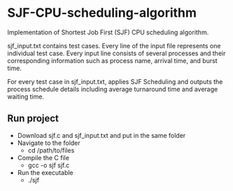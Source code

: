# SJF-CPU-scheduling-algorithm
Implementation of Shortest Job First (SJF) CPU scheduling algorithm.

sjf_input.txt contains test cases. Every line of the input file represents one individual test case. Every input line consists of several processes and their corresponding information such as process name, arrival time, and burst time.

For every test case in sjf_input.txt, applies SJF Scheduling and outputs the process schedule details including average turnaround time and average waiting time.

## Run project
* Download sjf.c and sjf_input.txt and put in the same folder
* Navigate to the folder
    * cd /path/to/files
* Compile the C file
    * gcc -o sjf sjf.c
* Run the executable
    * ./sjf
